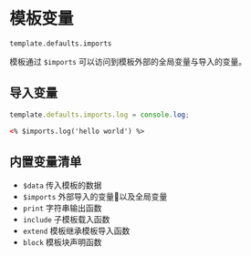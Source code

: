 # 模板变量

`template.defaults.imports`

模板通过 `$imports` 可以访问到模板外部的全局变量与导入的变量。

## 导入变量

```js
template.defaults.imports.log = console.log;
```

```html
<% $imports.log('hello world') %>
```

## 内置变量清单

* `$data`     传入模板的数据
* `$imports`  外部导入的变量以及全局变量
* `print`     字符串输出函数
* `include`   子模板载入函数
* `extend`    模板继承模板导入函数
* `block`     模板块声明函数